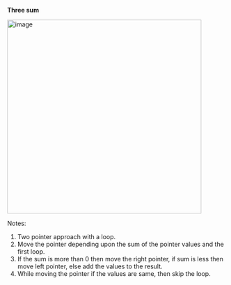 **Three sum**

<img width="446" alt="image" src="https://user-images.githubusercontent.com/25766765/208823743-f0b65c6f-65e2-4507-a828-f98416ee33a9.png">

Notes:
1. Two pointer approach with a loop. 
2. Move the pointer depending upon the sum of the pointer values and the first loop.
3. If the sum is more than 0 then move the right pointer, if sum is less then move left pointer, else add the values to the result.
4. While moving the pointer if the values are same, then skip the loop.
